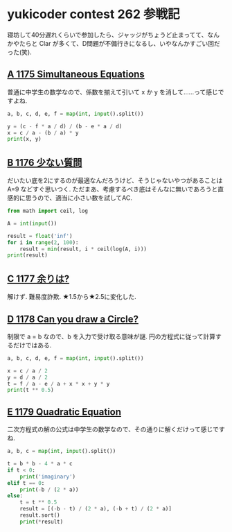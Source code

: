 # yukicoder contest 262 参戦記

寝坊して40分遅れくらいで参加したら、ジャッジがちょうど止まってて、なんかやたらと Clar が多くて、D問題が不備行きになるし、いやなんかすごい回だった(笑).

## [A 1175 Simultaneous Equations](https://yukicoder.me/problems/no/1175)

普通に中学生の数学なので、係数を揃えて引いて x か y を消して……って感じですよね.

```python
a, b, c, d, e, f = map(int, input().split())

y = (c - f * a / d) / (b - e * a / d)
x = c / a - (b / a) * y
print(x, y)
```

## [B 1176 少ない質問](https://yukicoder.me/problems/no/1176)

だいたい底を2にするのが最適なんだろうけど、そうじゃないやつがあることは A=9 などすぐ思いつく. ただまあ、考慮するべき底はそんなに無いであろうと直感的に思うので、適当に小さい数を試してAC.

```python
from math import ceil, log

A = int(input())

result = float('inf')
for i in range(2, 100):
    result = min(result, i * ceil(log(A, i)))
print(result)
```

## [C 1177 余りは?](https://yukicoder.me/problems/no/1177)

解けず. 難易度詐欺. ★1.5から★2.5に変化した.

## [D 1178 Can you draw a Circle?](https://yukicoder.me/problems/no/1178)

制限で a = b なので、b を入力で受け取る意味が謎. 円の方程式に従って計算するだけではある.

```python
a, b, c, d, e, f = map(int, input().split())

x = c / a / 2
y = d / a / 2
t = f / a - e / a + x * x + y * y
print(t ** 0.5)
```

## [E 1179 Quadratic Equation](https://yukicoder.me/problems/no/1179)

二次方程式の解の公式は中学生の数学なので、その通りに解くだけって感じですね.

```python
a, b, c = map(int, input().split())

t = b * b - 4 * a * c
if t < 0:
    print('imaginary')
elif t == 0:
    print(-b / (2 * a))
else:
    t = t ** 0.5
    result = [(-b - t) / (2 * a), (-b + t) / (2 * a)]
    result.sort()
    print(*result)
```
